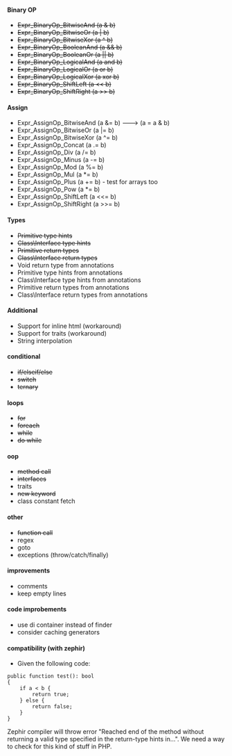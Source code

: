 #### Binary OP
- ~~Expr_BinaryOp_BitwiseAnd (a & b)~~
- ~~Expr_BinaryOp_BitwiseOr (a | b)~~
- ~~Expr_BinaryOp_BitwiseXor (a ^ b)~~
- ~~Expr_BinaryOp_BooleanAnd (a && b)~~
- ~~Expr_BinaryOp_BooleanOr (a || b)~~
- ~~Expr_BinaryOp_LogicalAnd (a and b)~~
- ~~Expr_BinaryOp_LogicalOr (a or b)~~
- ~~Expr_BinaryOp_LogicalXor (a xor b)~~
- ~~Expr_BinaryOp_ShiftLeft (a << b)~~
- ~~Expr_BinaryOp_ShiftRight (a >> b)~~

#### Assign
- Expr_AssignOp_BitwiseAnd (a &= b) ---> (a = a & b)
- Expr_AssignOp_BitwiseOr (a |= b)
- Expr_AssignOp_BitwiseXor (a ^= b)
- Expr_AssignOp_Concat (a .= b)
- Expr_AssignOp_Div (a /= b)
- Expr_AssignOp_Minus (a -= b)
- Expr_AssignOp_Mod (a %= b)
- Expr_AssignOp_Mul (a *= b)
- Expr_AssignOp_Plus (a += b) - test for arrays too
- Expr_AssignOp_Pow (a *= b)
- Expr_AssignOp_ShiftLeft (a <<= b)
- Expr_AssignOp_ShiftRight (a >>= b)

#### Types

- ~~Primitive type hints~~
- ~~Class\Interface type hints~~
- ~~Primitive return types~~
- ~~Class\Interface return types~~
- Void return type from annotations
- Primitive type hints from annotations
- Class\Interface type hints from annotations
- Primitive return types from annotations
- Class\Interface return types from annotations

#### Additional

- Support for inline html (workaround)
- Support for traits (workaround)
- String interpolation


#### conditional

- ~~if/elseif/else~~
- ~~switch~~
- ~~ternary~~


#### loops
- ~~for~~
- ~~foreach~~
- ~~while~~
- ~~do while~~

#### oop
- ~~method call~~
- ~~interfaces~~
- traits
- ~~new keyword~~
- class constant fetch

#### other
- ~~function call~~
- regex
- goto
- exceptions (throw/catch/finally)

#### improvements
- comments
- keep empty lines

#### code improbements
- use di container instead of finder
- consider caching generators


#### compatibility (with zephir)

- Given the following code:

```Zephir
public function test(): bool
{
    if a < b {
        return true;
    } else {
        return false;
    }
}
```

Zephir compiler will throw error "Reached end of the method without returning a valid type specified in the return-type hints in...".
We need a way to check for this kind of stuff in PHP.

